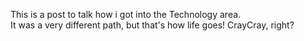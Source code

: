 This is a post to talk how i got into the Technology area.  
It was a very different path, but that's how life goes! CrayCray, right?
